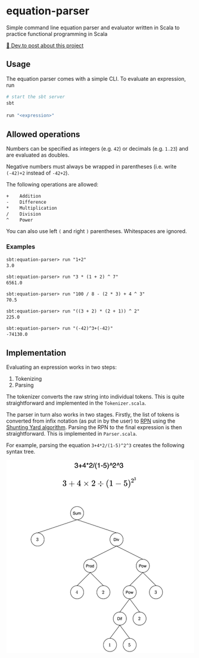 # equation-parser
Simple command line equation parser and evaluator written in Scala to practice functional programming in Scala

[📝 Dev.to post about this project](https://dev.to/leopfeiffer/writing-an-equation-parser-in-scala-1cek)

## Usage

The equation parser comes with a simple CLI. To evaluate an expression, run

```sh
# start the sbt server
sbt

run "<expression>"
```

## Allowed operations

Numbers can be specified as integers (e.g. `42`) or decimals (e.g. `1.23`) and are evaluated as doubles.

Negative numbers must always be wrapped in parentheses (i.e. write `(-42)+2` instead of `-42+2`).

The following operations are allowed:

```
+    Addition
-    Difference
*    Multiplication
/    Division
^    Power
```

You can also use left `(` and right `)` parentheses. Whitespaces are ignored.

### Examples

```
sbt:equation-parser> run "1+2"
3.0
```

```
sbt:equation-parser> run "3 * (1 + 2) ^ 7"
6561.0
```

```
sbt:equation-parser> run "100 / 8 - (2 * 3) + 4 ^ 3"
70.5
```

```
sbt:equation-parser> run "((3 + 2) * (2 + 1)) ^ 2"
225.0
```

```
sbt:equation-parser> run "(-42)^3+(-42)"
-74130.0
```

## Implementation
Evaluating an expression works in two steps:

1. Tokenizing
2. Parsing

The tokenizer converts the raw string into individual tokens. This is quite straightforward and implemented in the `Tokenizer.scala`.

The parser in turn also works in two stages. Firstly, the list of tokens is converted from infix notation (as put in by the user) to [RPN](https://en.wikipedia.org/wiki/Reverse_Polish_notation) using the [Shunting Yard algorithm](https://en.wikipedia.org/wiki/Shunting_yard_algorithm). Parsing the RPN to the final expression is then straightforward. This is implemented in `Parser.scala`.

For example, parsing the equation `3+4*2/(1-5)^2^3` creates the following syntax tree.

<img src=".github/syntax-tree.png" alt="Syntax Tree" width="600"/>
